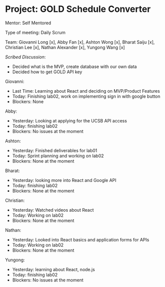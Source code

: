 # Project: GOLD Schedule Converter

Mentor: Self Mentored

Type of meeting: Daily Scrum

Team: Giovanni Long [x], Abby Fan [x], Ashton Wong [x], Bharat Saiju [x], Christian Lee [x], Nathan Alexander [x], Yungong Wang [x]

*Scribed Discussion*:
 - Decided what is the MVP, create database with our own data
 - Decided how to get GOLD API key

Giovanni:
 - Last Time: Learning about React and deciding on MVP/Product Features
 - Today: Finishing lab02, work on implementing sign in with google button
 - Blockers: None

Abby:
 - Yesterday: Looking at applying for the UCSB API access
 - Today: finishing lab02
 - Blockers: No issues at the moment

Ashton:
 - Yesterday: Finished deliverables for lab01
 - Today: Sprint planning and working on lab02
 - Blockers: None at the moment

Bharat:
 - Yesterday: looking more into React and Google API
 - Today: finishing lab02
 - Blockers: None at the moment

Christian:
 - Yesterday: Watched videos about React
 - Today: Working on lab02
 - Blockers: None at the moment

Nathan:
 - Yesterday: Looked into React basics and application forms for APIs
 - Today: Working on lab02
 - Blockers: None at the moment

Yungong:
 - Yesterday: learning about React, node.js
 - Today: finishing lab02
 - Blockers: No issues at the moment
